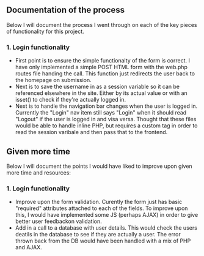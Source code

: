 ## Documentation of the process

Below I will document the process I went through on each of the key pieces of functionality for this project. 

### 1. Login functionality
- First point is to ensure the simple functionalty of the form is correct. I have only implemented a simple
POST HTML form with the web.php routes file handing the call. This function just redirects the user back to the homepage on submission. 
- Next is to save the username in as a session variable so it can be referenced elsewhere in the site. Either by its actual value or with an isset() to check if they're actually logged in. 
- Next is to handle the navigation bar changes when the user is logged in. Currently the "Login" nav item still says "Login" when it should read "Logout" if the user is logged in and visa versa. Thought that these files would be able to handle inline PHP, but requires a custom tag in order to read the session varibale and then pass that to the frontend. 



## Given more time

Below I will document the points I would have liked to improve upon given more time and resources:

### 1. Login functionality
- Improve upon the form validation. Curently the form just has basic "required" attributes attached to each of the fields. To improve upon this, I would have implemented some JS (perhaps AJAX) in order to give better user feedbackon validation. 
- Add in a call to a database with user details. This would check the users deatils in the database to see if they are actually a user. The error thrown back from the DB would have been handled with a mix of PHP and AJAX. 
